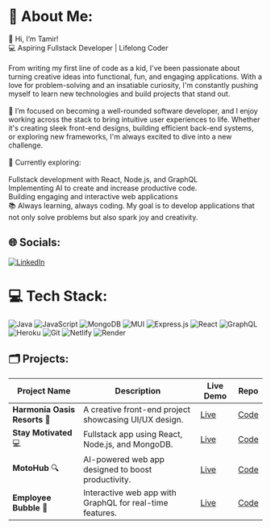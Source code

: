 # 💫 About Me:
👋 Hi, I’m Tamir!<br>💻 Aspiring Fullstack Developer | Lifelong Coder<br><br>From writing my first line of code as a kid, I've been passionate about turning creative ideas into functional, fun, and engaging applications. With a love for problem-solving and an insatiable curiosity, I'm constantly pushing myself to learn new technologies and build projects that stand out.<br><br>🎯 I’m focused on becoming a well-rounded software developer, and I enjoy working across the stack to bring intuitive user experiences to life. Whether it's creating sleek front-end designs, building efficient back-end systems, or exploring new frameworks, I'm always excited to dive into a new challenge.<br><br>🔧 Currently exploring:<br><br>Fullstack development with React, Node.js, and GraphQL<br>Implementing AI to create and increase productive code.<br>Building engaging and interactive web applications<br>📚 Always learning, always coding. My goal is to develop applications that not only solve problems but also spark joy and creativity.<br>


## 🌐 Socials:
[![LinkedIn](https://img.shields.io/badge/LinkedIn-%230077B5.svg?logo=linkedin&logoColor=white)](https://www.linkedin.com/in/tamir-phillips-6096922ba)

# 💻 Tech Stack:
![Java](https://img.shields.io/badge/java-%23ED8B00.svg?style=for-the-badge&logo=openjdk&logoColor=white) ![JavaScript](https://img.shields.io/badge/javascript-%23323330.svg?style=for-the-badge&logo=javascript&logoColor=%23F7DF1E) ![MongoDB](https://img.shields.io/badge/MongoDB-%234ea94b.svg?style=for-the-badge&logo=mongodb&logoColor=white) ![MUI](https://img.shields.io/badge/MUI-%230081CB.svg?style=for-the-badge&logo=mui&logoColor=white) ![Express.js](https://img.shields.io/badge/express.js-%23404d59.svg?style=for-the-badge&logo=express&logoColor=%2361DAFB) ![React](https://img.shields.io/badge/react-%2320232a.svg?style=for-the-badge&logo=react&logoColor=%2361DAFB) ![GraphQL](https://img.shields.io/badge/-GraphQL-E10098?style=for-the-badge&logo=graphql&logoColor=white) ![Heroku](https://img.shields.io/badge/heroku-%23430098.svg?style=for-the-badge&logo=heroku&logoColor=white) ![Git](https://img.shields.io/badge/git-%23F05033.svg?style=for-the-badge&logo=git&logoColor=white) ![Netlify](https://img.shields.io/badge/netlify-%23000000.svg?style=for-the-badge&logo=netlify&logoColor=#00C7B7) ![Render](https://img.shields.io/badge/Render-%46E3B7.svg?style=for-the-badge&logo=render&logoColor=white)

## 🗂️ Projects:
| Project Name     | Description                                             | Live Demo  | Repo  |
| ---------------- | ------------------------------------------------------- | ---------- | ----- |
| **Harmonia Oasis Resorts** 🎨 | A creative front-end project showcasing UI/UX design.    | [Live](https://harmonia-oasis-ceca56dc2dde.herokuapp.com/)  | [Code](#) |
| **Stay Motivated** 💻 | Fullstack app using React, Node.js, and MongoDB.         | [Live](https://stay-motivated-6f12b575dda7.herokuapp.com/)  | [Code](#) |
| **MotoHub** 🔍 | AI-powered web app designed to boost productivity.       | [Live](#)  | [Code](#) |
| **Employee Bubble** 🚀 | Interactive web app with GraphQL for real-time features. | [Live](https://employee-management-system-hahx.onrender.com/)  | [Code](#) |

